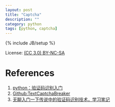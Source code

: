 ```yaml
---
layout: post
title: "Captcha"
description: ""
category: python
tags: [python, captcha]
---
```

{% include JB/setup %}

License: [(CC 3.0) BY-NC-SA](http://creativecommons.org/licenses/by-nc-sa/3.0/)

# References
1. [python：验证码识别入门](http://blog.feshine.net/technology/1163.html)
2. [Github:TextCaptchaBreaker](https://github.com/kbhomes/TextCaptchaBreaker)
3. [无聊入门一下传说中的验证码识别技术，学习笔记](http://xiaoxia.org/2011/05/31/boring-entry-the-fabled-verification-code-recognition-technology-learning-notes/)

